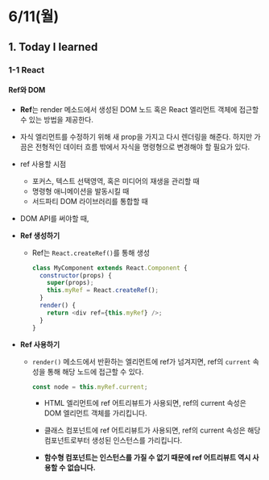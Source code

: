 # 6/11(월)

## 1. Today I learned

### 1-1 React

#### Ref와 DOM
- **Ref**는 render 메소드에서 생성된 DOM 노드 혹은 React 엘리먼트 객체에 접근할 수 있는 방법을 제공한다.

- 자식 엘리먼트를 수정하기 위해 새 prop을 가지고 다시 렌더링을 해준다. 하지만 가끔은 전형적인 데이터 흐름 밖에서 자식을 명령형으로 변경해야 할 필요가 있다.

- ref 사용할 시점
  - 포커스, 텍스트 선택영역, 혹은 미디어의 재생을 관리할 때
  - 명령형 애니메이션을 발동시킬 때
  - 서드파티 DOM 라이브러리를 통합할 때

- DOM API를 써야할 때,

- **Ref 생성하기**
  - Ref는 `React.createRef()`를 통해 생성

    ```js
    class MyComponent extends React.Component {
      constructor(props) {
        super(props);
        this.myRef = React.createRef();
      }
      render() {
        return <div ref={this.myRef} />;
      }
    }
    ```

- **Ref 사용하기**
  - `render()` 메소드에서 반환하는 엘리먼트에 ref가 넘겨지면, ref의 `current` 속성을 통해 해당 노드에 접근할 수 있다.

    ```js
    const node = this.myRef.current;
    ```
    - HTML 엘리먼트에 ref 어트리뷰트가 사용되면, ref의 current 속성은 DOM 엘리먼트 객체를 가리킵니다.

    - 클래스 컴포넌트에 ref 어트리뷰트가 사용되면, ref의 current 속성은 해당 컴포넌트로부터 생성된 인스턴스를 가리킵니다.

    - **함수형 컴포넌트는 인스턴스를 가질 수 없기 때문에 ref 어트리뷰트 역시 사용할 수 없습니다.**